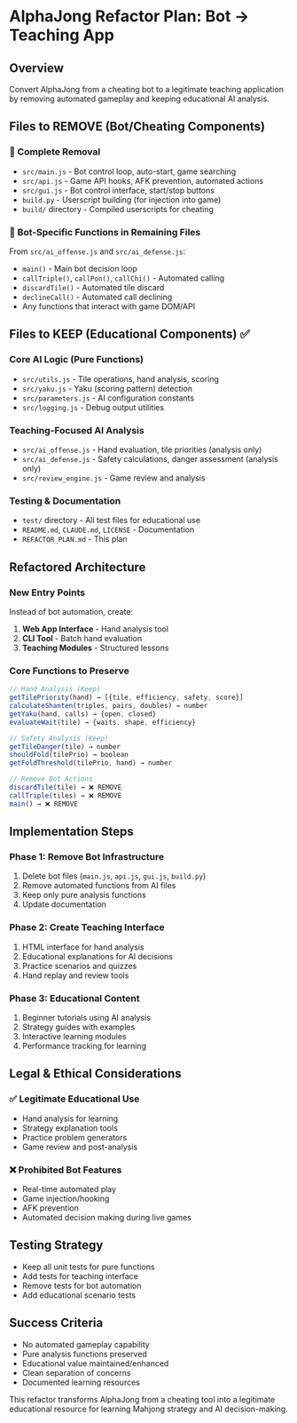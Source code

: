 # AlphaJong Refactor Plan: Bot → Teaching App

## Overview
Convert AlphaJong from a cheating bot to a legitimate teaching application by removing automated gameplay and keeping educational AI analysis.

## Files to REMOVE (Bot/Cheating Components)

### 🚫 Complete Removal
- `src/main.js` - Bot control loop, auto-start, game searching
- `src/api.js` - Game API hooks, AFK prevention, automated actions
- `src/gui.js` - Bot control interface, start/stop buttons
- `build.py` - Userscript building (for injection into game)
- `build/` directory - Compiled userscripts for cheating

### 🚫 Bot-Specific Functions in Remaining Files
From `src/ai_offense.js` and `src/ai_defense.js`:
- `main()` - Main bot decision loop
- `callTriple()`, `callPon()`, `callChi()` - Automated calling
- `discardTile()` - Automated tile discard
- `declineCall()` - Automated call declining
- Any functions that interact with game DOM/API

## Files to KEEP (Educational Components) ✅

### Core AI Logic (Pure Functions)
- `src/utils.js` - Tile operations, hand analysis, scoring
- `src/yaku.js` - Yaku (scoring pattern) detection
- `src/parameters.js` - AI configuration constants
- `src/logging.js` - Debug output utilities

### Teaching-Focused AI Analysis
- `src/ai_offense.js` - Hand evaluation, tile priorities (analysis only)
- `src/ai_defense.js` - Safety calculations, danger assessment (analysis only)  
- `src/review_engine.js` - Game review and analysis

### Testing & Documentation
- `test/` directory - All test files for educational use
- `README.md`, `CLAUDE.md`, `LICENSE` - Documentation
- `REFACTOR_PLAN.md` - This plan

## Refactored Architecture

### New Entry Points
Instead of bot automation, create:
1. **Web App Interface** - Hand analysis tool
2. **CLI Tool** - Batch hand evaluation
3. **Teaching Modules** - Structured lessons

### Core Functions to Preserve
```javascript
// Hand Analysis (Keep)
getTilePriority(hand) → [{tile, efficiency, safety, score}]
calculateShanten(triples, pairs, doubles) → number
getYaku(hand, calls) → {open, closed}
evaluateWait(tile) → {waits, shape, efficiency}

// Safety Analysis (Keep)  
getTileDanger(tile) → number
shouldFold(tilePrio) → boolean
getFoldThreshold(tilePrio, hand) → number

// Remove Bot Actions
discardTile(tile) → ❌ REMOVE
callTriple(tiles) → ❌ REMOVE
main() → ❌ REMOVE
```

## Implementation Steps

### Phase 1: Remove Bot Infrastructure
1. Delete bot files (`main.js`, `api.js`, `gui.js`, `build.py`)
2. Remove automated functions from AI files
3. Keep only pure analysis functions
4. Update documentation

### Phase 2: Create Teaching Interface
1. HTML interface for hand analysis
2. Educational explanations for AI decisions
3. Practice scenarios and quizzes
4. Hand replay and review tools

### Phase 3: Educational Content
1. Beginner tutorials using AI analysis
2. Strategy guides with examples
3. Interactive learning modules
4. Performance tracking for learning

## Legal & Ethical Considerations

### ✅ Legitimate Educational Use
- Hand analysis for learning
- Strategy explanation tools
- Practice problem generators  
- Game review and post-analysis

### ❌ Prohibited Bot Features
- Real-time automated play
- Game injection/hooking
- AFK prevention
- Automated decision making during live games

## Testing Strategy
- Keep all unit tests for pure functions
- Add tests for teaching interface
- Remove tests for bot automation
- Add educational scenario tests

## Success Criteria
- No automated gameplay capability
- Pure analysis functions preserved  
- Educational value maintained/enhanced
- Clean separation of concerns
- Documented learning resources

This refactor transforms AlphaJong from a cheating tool into a legitimate educational resource for learning Mahjong strategy and AI decision-making.